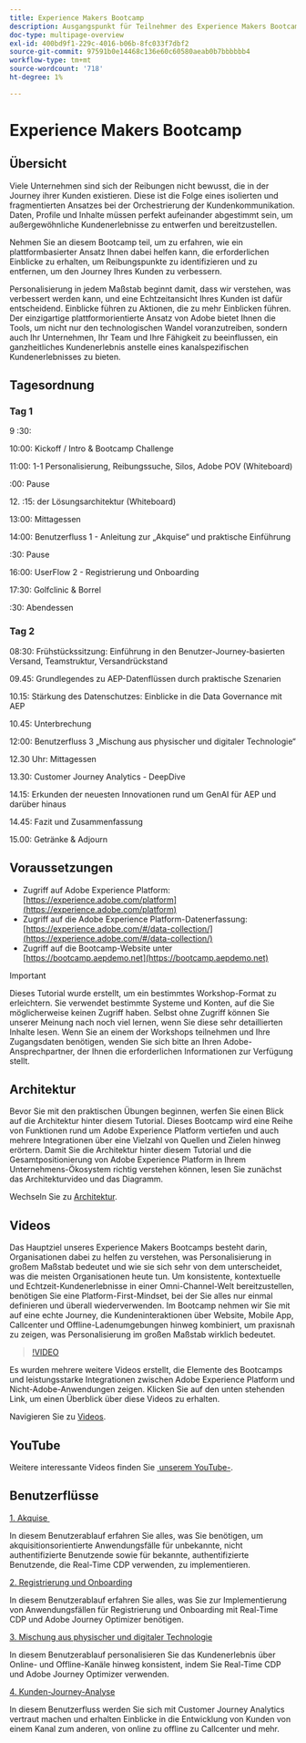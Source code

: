 ```yaml
---
title: Experience Makers Bootcamp
description: Ausgangspunkt für Teilnehmer des Experience Makers Bootcamps
doc-type: multipage-overview
exl-id: 400bd9f1-229c-4016-b06b-8fc033f7dbf2
source-git-commit: 97591b0e14468c136e60c60580aeab0b7bbbbbb4
workflow-type: tm+mt
source-wordcount: '718'
ht-degree: 1%

---
```


# Experience Makers Bootcamp

## Übersicht

Viele Unternehmen sind sich der Reibungen nicht bewusst, die in der Journey ihrer Kunden existieren. Diese ist die Folge eines isolierten und fragmentierten Ansatzes bei der Orchestrierung der Kundenkommunikation. Daten, Profile und Inhalte müssen perfekt aufeinander abgestimmt sein, um außergewöhnliche Kundenerlebnisse zu entwerfen und bereitzustellen.

Nehmen Sie an diesem Bootcamp teil, um zu erfahren, wie ein plattformbasierter Ansatz Ihnen dabei helfen kann, die erforderlichen Einblicke zu erhalten, um Reibungspunkte zu identifizieren und zu entfernen, um den Journey Ihres Kunden zu verbessern.

Personalisierung in jedem Maßstab beginnt damit, dass wir verstehen, was verbessert werden kann, und eine Echtzeitansicht Ihres Kunden ist dafür entscheidend. Einblicke führen zu Aktionen, die zu mehr Einblicken führen. Der einzigartige plattformorientierte Ansatz von Adobe bietet Ihnen die Tools, um nicht nur den technologischen Wandel voranzutreiben, sondern auch Ihr Unternehmen, Ihr Team und Ihre Fähigkeit zu beeinflussen, ein ganzheitliches Kundenerlebnis anstelle eines kanalspezifischen Kundenerlebnisses zu bieten.

## Tagesordnung

### Tag 1

9 :30:

10:00: Kickoff / Intro &amp; Bootcamp Challenge

11:00: 1-1 Personalisierung, Reibungssuche, Silos, Adobe POV (Whiteboard)

:00: Pause

&#x200B;12. :15: der Lösungsarchitektur (Whiteboard)

13:00: Mittagessen

14:00: Benutzerfluss 1 - Anleitung zur „Akquise“ und praktische Einführung

:30: Pause

16:00: UserFlow 2 - Registrierung und Onboarding

17:30: Golfclinic &amp; Borrel

:30: Abendessen

### Tag 2

08:30: Frühstückssitzung: Einführung in den Benutzer-Journey-basierten Versand, Teamstruktur, Versandrückstand

09.45: Grundlegendes zu AEP-Datenflüssen durch praktische Szenarien

10.15: Stärkung des Datenschutzes: Einblicke in die Data Governance mit AEP

10.45: Unterbrechung

12:00: Benutzerfluss 3 „Mischung aus physischer und digitaler Technologie“

12.30 Uhr: Mittagessen

13.30: Customer Journey Analytics - DeepDive

14.15: Erkunden der neuesten Innovationen rund um GenAI für AEP und darüber hinaus

14.45: Fazit und Zusammenfassung

15.00: Getränke &amp; Adjourn


## Voraussetzungen

- Zugriff auf Adobe Experience Platform: [https://experience.adobe.com/platform](https://experience.adobe.com/platform)
- Zugriff auf die Adobe Experience Platform-Datenerfassung: [https://experience.adobe.com/#/data-collection/](https://experience.adobe.com/#/data-collection/)
- Zugriff auf die Bootcamp-Website unter [https://bootcamp.aepdemo.net](https://bootcamp.aepdemo.net)

>[!IMPORTANT]
>
>Dieses Tutorial wurde erstellt, um ein bestimmtes Workshop-Format zu erleichtern. Sie verwendet bestimmte Systeme und Konten, auf die Sie möglicherweise keinen Zugriff haben. Selbst ohne Zugriff können Sie unserer Meinung nach noch viel lernen, wenn Sie diese sehr detaillierten Inhalte lesen. Wenn Sie an einem der Workshops teilnehmen und Ihre Zugangsdaten benötigen, wenden Sie sich bitte an Ihren Adobe-Ansprechpartner, der Ihnen die erforderlichen Informationen zur Verfügung stellt.

## Architektur

Bevor Sie mit den praktischen Übungen beginnen, werfen Sie einen Blick auf die Architektur hinter diesem Tutorial. Dieses Bootcamp wird eine Reihe von Funktionen rund um Adobe Experience Platform vertiefen und auch mehrere Integrationen über eine Vielzahl von Quellen und Zielen hinweg erörtern. Damit Sie die Architektur hinter diesem Tutorial und die Gesamtpositionierung von Adobe Experience Platform in Ihrem Unternehmens-Ökosystem richtig verstehen können, lesen Sie zunächst das Architekturvideo und das Diagramm.

Wechseln Sie zu [Architektur](https://experienceleague.adobe.com/docs/platform-learn/comprehensive-technical-tutorial-v22/architecture.html?lang=de).

## Videos

Das Hauptziel unseres Experience Makers Bootcamps besteht darin, Organisationen dabei zu helfen zu verstehen, was Personalisierung in großem Maßstab bedeutet und wie sie sich sehr von dem unterscheidet, was die meisten Organisationen heute tun. Um konsistente, kontextuelle und Echtzeit-Kundenerlebnisse in einer Omni-Channel-Welt bereitzustellen, benötigen Sie eine Platform-First-Mindset, bei der Sie alles nur einmal definieren und überall wiederverwenden. Im Bootcamp nehmen wir Sie mit auf eine echte Journey, die Kundeninteraktionen über Website, Mobile App, Callcenter und Offline-Ladenumgebungen hinweg kombiniert, um praxisnah zu zeigen, was Personalisierung im großen Maßstab wirklich bedeutet.

>[!VIDEO](https://video.tv.adobe.com/v/345446?quality=12&enable=on)

Es wurden mehrere weitere Videos erstellt, die Elemente des Bootcamps und leistungsstarke Integrationen zwischen Adobe Experience Platform und Nicht-Adobe-Anwendungen zeigen. Klicken Sie auf den unten stehenden Link, um einen Überblick über diese Videos zu erhalten.

Navigieren Sie zu [Videos](https://experienceleague.adobe.com/docs/platform-learn/comprehensive-technical-tutorial-v22/videos.html?lang=de).

## YouTube

Weitere interessante Videos finden Sie [&#x200B; unserem YouTube-](https://www.youtube.com/channel/UCUKG2dkZ9pYuZUPebQ21jUw).

## Benutzerflüsse

[1. Akquise &#x200B;](./uc/uc1/uc1.md)

In diesem Benutzerablauf erfahren Sie alles, was Sie benötigen, um akquisitionsorientierte Anwendungsfälle für unbekannte, nicht authentifizierte Benutzende sowie für bekannte, authentifizierte Benutzende, die Real-Time CDP verwenden, zu implementieren.

[2. Registrierung und Onboarding](./uc/uc2/uc2.md)

In diesem Benutzerablauf erfahren Sie alles, was Sie zur Implementierung von Anwendungsfällen für Registrierung und Onboarding mit Real-Time CDP und Adobe Journey Optimizer benötigen.

[3. Mischung aus physischer und digitaler Technologie](./uc/uc3/uc3.md)

In diesem Benutzerablauf personalisieren Sie das Kundenerlebnis über Online- und Offline-Kanäle hinweg konsistent, indem Sie Real-Time CDP und Adobe Journey Optimizer verwenden.

[4. Kunden-Journey-Analyse](./uc/uc4/uc4.md)

In diesem Benutzerfluss werden Sie sich mit Customer Journey Analytics vertraut machen und erhalten Einblicke in die Entwicklung von Kunden von einem Kanal zum anderen, von online zu offline zu Callcenter und mehr.

